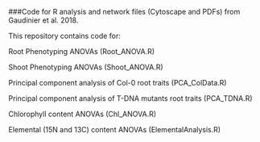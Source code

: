 ###Code for R analysis and network files (Cytoscape and PDFs) from Gaudinier et al. 2018. 

This repository contains code for:

Root Phenotyping ANOVAs (Root_ANOVA.R)

Shoot Phenotyping ANOVAs (Shoot_ANOVA.R)

Principal component analysis of Col-0 root traits (PCA_ColData.R)

Principal component analysis of T-DNA mutants root traits (PCA_TDNA.R)

Chlorophyll content ANOVAs (Chl_ANOVA.R)

Elemental (15N and 13C) content ANOVAs (ElementalAnalysis.R)

